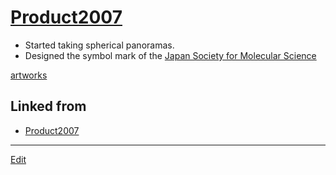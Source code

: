---
---
# [Product2007](/Product2007)


* Started taking spherical panoramas.
* Designed the symbol mark of the [Japan Society for  Molecular Science](http://molsci.jp)

[artworks](/artworks)



## Linked from

* [Product2007](Product2007.md)


----
[Edit](https://github.com/vitroid/vitroid.github.io/edit/master/MD/Product2007.md)
